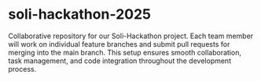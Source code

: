 # soli-hackathon-2025
Collaborative repository for our Soli-Hackathon project. Each team member will work on individual feature branches and submit pull requests for merging into the main branch. This setup ensures smooth collaboration, task management, and code integration throughout the development process.
